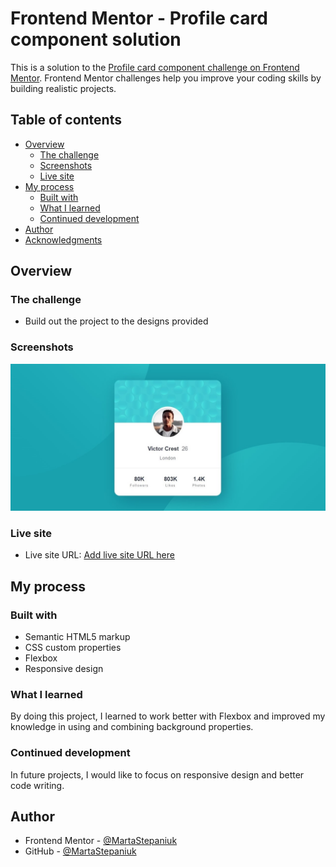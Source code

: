 # Frontend Mentor - Profile card component solution

This is a solution to the [Profile card component challenge on Frontend Mentor](https://www.frontendmentor.io/challenges/profile-card-component-cfArpWshJ). Frontend Mentor challenges help you improve your coding skills by building realistic projects. 

## Table of contents
- [Overview](#overview)
  - [The challenge](#the-challenge)
  - [Screenshots](#screenshots)
  - [Live site](#Live-site)
- [My process](#my-process)
  - [Built with](#built-with)
  - [What I learned](#what-i-learned)
  - [Continued development](#continued-development)
- [Author](#author)
- [Acknowledgments](#acknowledgments)

## Overview

### The challenge

- Build out the project to the designs provided

### Screenshots

![](./screenshots/Desktop_version.jpg)

### Live site

- Live site URL: [Add live site URL here](https://your-live-site-url.com)

## My process

### Built with

- Semantic HTML5 markup
- CSS custom properties
- Flexbox
- Responsive design

### What I learned

By doing this project, I learned to work better with Flexbox and improved my knowledge in using and combining background properties.

### Continued development

In future projects, I would like to focus on responsive design and better code writing.

## Author

- Frontend Mentor - [@MartaStepaniuk](https://www.frontendmentor.io/profile/MartaStepaniuk)
- GitHub - [@MartaStepaniuk](https://github.com/MartaStepaniuk)
